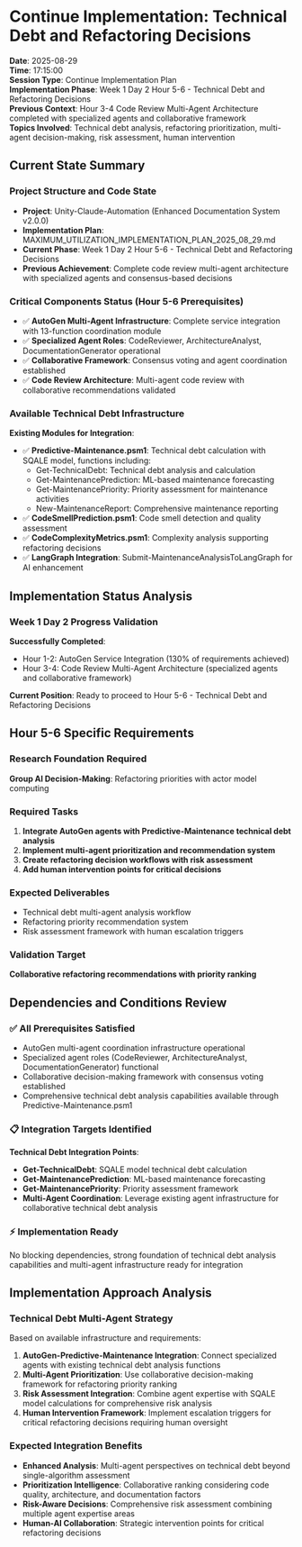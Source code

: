# Continue Implementation: Technical Debt and Refactoring Decisions
**Date**: 2025-08-29  
**Time**: 17:15:00  
**Session Type**: Continue Implementation Plan  
**Implementation Phase**: Week 1 Day 2 Hour 5-6 - Technical Debt and Refactoring Decisions  
**Previous Context**: Hour 3-4 Code Review Multi-Agent Architecture completed with specialized agents and collaborative framework  
**Topics Involved**: Technical debt analysis, refactoring prioritization, multi-agent decision-making, risk assessment, human intervention

## Current State Summary

### Project Structure and Code State
- **Project**: Unity-Claude-Automation (Enhanced Documentation System v2.0.0)
- **Implementation Plan**: MAXIMUM_UTILIZATION_IMPLEMENTATION_PLAN_2025_08_29.md
- **Current Phase**: Week 1 Day 2 Hour 5-6 - Technical Debt and Refactoring Decisions
- **Previous Achievement**: Complete code review multi-agent architecture with specialized agents and consensus-based decisions

### Critical Components Status (Hour 5-6 Prerequisites)
- ✅ **AutoGen Multi-Agent Infrastructure**: Complete service integration with 13-function coordination module
- ✅ **Specialized Agent Roles**: CodeReviewer, ArchitectureAnalyst, DocumentationGenerator operational
- ✅ **Collaborative Framework**: Consensus voting and agent coordination established
- ✅ **Code Review Architecture**: Multi-agent code review with collaborative recommendations validated

### Available Technical Debt Infrastructure  
**Existing Modules for Integration**:
- ✅ **Predictive-Maintenance.psm1**: Technical debt calculation with SQALE model, functions including:
  - Get-TechnicalDebt: Technical debt analysis and calculation
  - Get-MaintenancePrediction: ML-based maintenance forecasting
  - Get-MaintenancePriority: Priority assessment for maintenance activities
  - New-MaintenanceReport: Comprehensive maintenance reporting
- ✅ **CodeSmellPrediction.psm1**: Code smell detection and quality assessment
- ✅ **CodeComplexityMetrics.psm1**: Complexity analysis supporting refactoring decisions
- ✅ **LangGraph Integration**: Submit-MaintenanceAnalysisToLangGraph for AI enhancement

## Implementation Status Analysis

### Week 1 Day 2 Progress Validation
**Successfully Completed**:
- Hour 1-2: AutoGen Service Integration (130% of requirements achieved)
- Hour 3-4: Code Review Multi-Agent Architecture (specialized agents and collaborative framework)

**Current Position**: Ready to proceed to Hour 5-6 - Technical Debt and Refactoring Decisions

## Hour 5-6 Specific Requirements

### Research Foundation Required
**Group AI Decision-Making**: Refactoring priorities with actor model computing

### Required Tasks
1. **Integrate AutoGen agents with Predictive-Maintenance technical debt analysis**
2. **Implement multi-agent prioritization and recommendation system**
3. **Create refactoring decision workflows with risk assessment** 
4. **Add human intervention points for critical decisions**

### Expected Deliverables
- Technical debt multi-agent analysis workflow
- Refactoring priority recommendation system
- Risk assessment framework with human escalation triggers

### Validation Target
**Collaborative refactoring recommendations with priority ranking**

## Dependencies and Conditions Review

### ✅ All Prerequisites Satisfied
- AutoGen multi-agent coordination infrastructure operational
- Specialized agent roles (CodeReviewer, ArchitectureAnalyst, DocumentationGenerator) functional
- Collaborative decision-making framework with consensus voting established
- Comprehensive technical debt analysis capabilities available through Predictive-Maintenance.psm1

### 📋 Integration Targets Identified
**Technical Debt Integration Points**:
- **Get-TechnicalDebt**: SQALE model technical debt calculation
- **Get-MaintenancePrediction**: ML-based maintenance forecasting
- **Get-MaintenancePriority**: Priority assessment framework
- **Multi-Agent Coordination**: Leverage existing agent infrastructure for collaborative technical debt analysis

### ⚡ Implementation Ready
No blocking dependencies, strong foundation of technical debt analysis capabilities and multi-agent infrastructure ready for integration

## Implementation Approach Analysis

### Technical Debt Multi-Agent Strategy
Based on available infrastructure and requirements:

1. **AutoGen-Predictive-Maintenance Integration**: Connect specialized agents with existing technical debt analysis functions
2. **Multi-Agent Prioritization**: Use collaborative decision-making framework for refactoring priority ranking
3. **Risk Assessment Integration**: Combine agent expertise with SQALE model calculations for comprehensive risk analysis
4. **Human Intervention Framework**: Implement escalation triggers for critical refactoring decisions requiring human oversight

### Expected Integration Benefits
- **Enhanced Analysis**: Multi-agent perspectives on technical debt beyond single-algorithm assessment
- **Prioritization Intelligence**: Collaborative ranking considering code quality, architecture, and documentation factors
- **Risk-Aware Decisions**: Comprehensive risk assessment combining multiple agent expertise areas
- **Human-AI Collaboration**: Strategic intervention points for critical refactoring decisions